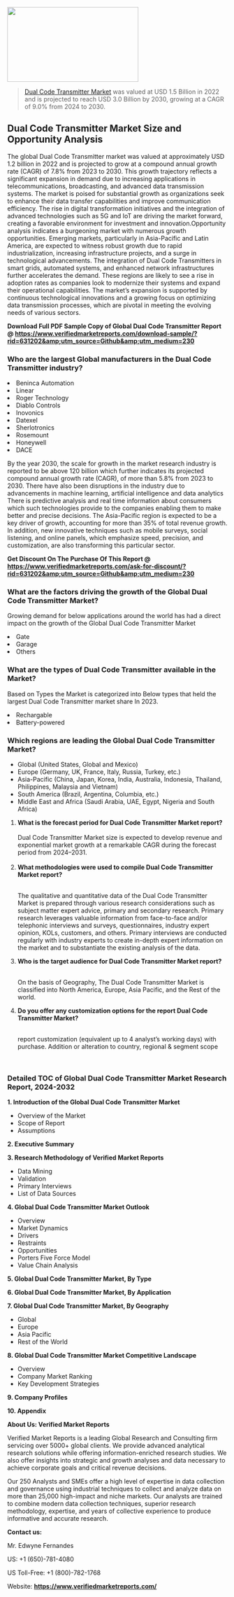 <img src="https://ffe5etoiles.com/wp-content/uploads/2024/12/MST1-300x171.png" alt="" width="300" height="171" class="alignnone size-medium wp-image-20088" /><blockquote><p><p><a href="https://www.verifiedmarketreports.com/download-sample/?rid=631202&utm_source=Github&utm_medium=230" target="_blank">Dual Code Transmitter Market</a> was valued at USD 1.5 Billion in 2022 and is projected to reach USD 3.0 Billion by 2030, growing at a CAGR of 9.0% from 2024 to 2030.</p></blockquote><p><h2>Dual Code Transmitter Market Size and Opportunity Analysis</h2>The global Dual Code Transmitter market was valued at approximately USD 1.2 billion in 2022 and is projected to grow at a compound annual growth rate (CAGR) of 7.8% from 2023 to 2030. This growth trajectory reflects a significant expansion in demand due to increasing applications in telecommunications, broadcasting, and advanced data transmission systems. The market is poised for substantial growth as organizations seek to enhance their data transfer capabilities and improve communication efficiency. The rise in digital transformation initiatives and the integration of advanced technologies such as 5G and IoT are driving the market forward, creating a favorable environment for investment and innovation.Opportunity analysis indicates a burgeoning market with numerous growth opportunities. Emerging markets, particularly in Asia-Pacific and Latin America, are expected to witness robust growth due to rapid industrialization, increasing infrastructure projects, and a surge in technological advancements. The integration of Dual Code Transmitters in smart grids, automated systems, and enhanced network infrastructures further accelerates the demand. These regions are likely to see a rise in adoption rates as companies look to modernize their systems and expand their operational capabilities. The market’s expansion is supported by continuous technological innovations and a growing focus on optimizing data transmission processes, which are pivotal in meeting the evolving needs of various sectors.</p><p class=""><strong>Download Full PDF Sample Copy of Global Dual Code Transmitter Report @ <a href="https://www.verifiedmarketreports.com/download-sample/?rid=631202&amp;utm_source=Github&amp;utm_medium=230" target="_blank">https://www.verifiedmarketreports.com/download-sample/?rid=631202&amp;utm_source=Github&amp;utm_medium=230</a></strong></p><h3 id="" class="">Who are the largest Global manufacturers in the Dual Code Transmitter industry?</h3><p><li>Beninca Automation</li><li> Linear</li><li> Roger Technology</li><li> Diablo Controls</li><li> Inovonics</li><li> Datexel</li><li> Sherlotronics</li><li> Rosemount</li><li> Honeywell</li><li> DACE</li></p><div class=""><div class="" dir="" data-message-author-role="" data-message-id="" data-message-model-slug=""><div class=""><div class=""><div class=""><div class="" dir="" data-message-author-role="" data-message-id="" data-message-model-slug=""><div class=""><div class=""><p>By the year 2030, the scale for growth in the market research industry is reported to be above 120 billion which further indicates its projected compound annual growth rate (CAGR), of more than 5.8% from 2023 to 2030. There have also been disruptions in the industry due to advancements in machine learning, artificial intelligence and data analytics There is predictive analysis and real time information about consumers which such technologies provide to the companies enabling them to make better and precise decisions. The Asia-Pacific region is expected to be a key driver of growth, accounting for more than 35% of total revenue growth. In addition, new innovative techniques such as mobile surveys, social listening, and online panels, which emphasize speed, precision, and customization, are also transforming this particular sector.</p><p><strong>Get Discount On The Purchase Of This Report @&nbsp; <a href="https://www.verifiedmarketreports.com/ask-for-discount/?rid=631202&amp;utm_source=Github&amp;utm_medium=230" target="_blank">https://www.verifiedmarketreports.com/ask-for-discount/?rid=631202&amp;utm_source=Github&amp;utm_medium=230</a></strong></p></div></div></div></div></div></div></div></div><h3 id="" class="">What are the factors driving the growth of the Global Dual Code Transmitter Market?</h3><p id="" class="">Growing demand for below applications around the world has had a direct impact on the growth of the Global Dual Code Transmitter Market</p><p id="" class=""><li>Gate</li><li> Garage</li><li> Others</li></p><h3 id="" class="">What are the types of Dual Code Transmitter available in the Market?</h3><p id="" class="">Based on Types the Market is categorized into Below types that held the largest Dual Code Transmitter market share In 2023.</p><p id="" class=""><li>Rechargable</li><li> Battery-powered</li></p><h3 id="" class="">Which regions are leading the Global Dual Code Transmitter Market?</h3><ul><li>Global (United States, Global and Mexico)</li><li>Europe (Germany, UK, France, Italy, Russia, Turkey, etc.)</li><li>Asia-Pacific (China, Japan, Korea, India, Australia, Indonesia, Thailand, Philippines, Malaysia and Vietnam)</li><li>South America (Brazil, Argentina, Columbia, etc.)</li><li>Middle East and Africa (Saudi Arabia, UAE, Egypt, Nigeria and South Africa)</li></ul><p><ol><li><strong>What is the forecast period for Dual Code Transmitter Market report?<br /></strong><br /><span data-sheets-root="1" data-sheets-value="{&quot;1&quot;:2,&quot;2&quot;:&quot;XXXX size is expected to develop revenue and exponential market growth at a remarkable CAGR during the forecast period from 2024&ndash;2030.&quot;}" data-sheets-userformat="{&quot;2&quot;:12674,&quot;4&quot;:{&quot;1&quot;:2,&quot;2&quot;:16776960},&quot;10&quot;:2,&quot;11&quot;:0,&quot;15&quot;:&quot;Arial&quot;,&quot;16&quot;:12}">Dual Code Transmitter Market size is expected to develop revenue and exponential market growth at a remarkable CAGR during the forecast period from 2024&ndash;2031.</span><br /><br /></li><li><strong>What methodologies were used to compile Dual Code Transmitter Market report?<br /><br /></strong><p>The qualitative and quantitative data of the&nbsp;Dual Code Transmitter Market is prepared through various research considerations such as subject matter expert advice, primary and secondary research. Primary research leverages valuable information from face-to-face and/or telephonic interviews and surveys, questionnaires, industry expert opinion, KOLs, customers, and others. Primary interviews are conducted regularly with industry experts to create in-depth expert information on the market and to substantiate the existing analysis of the data.&nbsp;</p></li><li><strong>Who is the target audience for Dual Code Transmitter Market report?<br /><br /></strong><p>On the basis of Geography, The&nbsp;Dual Code Transmitter Market is classified into North America, Europe, Asia Pacific, and the Rest of the world.</p></li><li><strong>Do you offer any customization options for the report Dual Code Transmitter Market?<br /><br /></strong><p>report customization (equivalent up to 4 analyst&rsquo;s working days) with purchase. Addition or alteration to country, regional &amp; segment scope</p><p>&nbsp;</p></li></ol></p><h3 id="" class="">Detailed TOC of Global Dual Code Transmitter Market Research Report, 2024-2032</h3><p id="" class=""><strong>1. Introduction of the Global Dual Code Transmitter Market</strong></p><ul><li>Overview of the Market</li><li>Scope of Report</li><li>Assumptions</li></ul><p id="" class=""><strong>2. Executive Summary</strong></p><p id="" class=""><strong>3. Research Methodology of&nbsp;Verified Market Reports</strong></p><ul><li>Data Mining</li><li>Validation</li><li>Primary Interviews</li><li>List of Data Sources</li></ul><p id="" class=""><strong>4. Global Dual Code Transmitter Market Outlook</strong></p><ul><li>Overview</li><li>Market Dynamics</li><li>Drivers</li><li>Restraints</li><li>Opportunities</li><li>Porters Five Force Model</li><li>Value Chain Analysis</li></ul><p id="" class=""><strong>5. Global Dual Code Transmitter Market, By&nbsp;Type</strong></p><p id="" class=""><strong>6. Global Dual Code Transmitter Market, By Application</strong></p><p id="" class=""><strong>7. Global Dual Code Transmitter Market, By Geography</strong></p><ul><li>Global</li><li>Europe</li><li>Asia Pacific</li><li>Rest of the World</li></ul><p id="" class=""><strong>8. Global Dual Code Transmitter Market Competitive Landscape</strong></p><ul><li>Overview</li><li>Company Market Ranking</li><li>Key Development Strategies</li></ul><p id="" class=""><strong>9. Company Profiles</strong></p><p id="" class=""><strong>10. Appendix</strong></p><p id="" class=""><strong>About Us: Verified Market Reports</strong></p><p id="" class="">Verified Market Reports is a leading Global Research and Consulting firm servicing over 5000+ global clients. We provide advanced analytical research solutions while offering information-enriched research studies. We also offer insights into strategic and growth analyses and data necessary to achieve corporate goals and critical revenue decisions.</p><p id="" class="">Our 250 Analysts and SMEs offer a high level of expertise in data collection and governance using industrial techniques to collect and analyze data on more than 25,000 high-impact and niche markets. Our analysts are trained to combine modern data collection techniques, superior research methodology, expertise, and years of collective experience to produce informative and accurate research.</p><p id="" class=""><strong>Contact us:</strong></p><p id="" class="">Mr. Edwyne Fernandes</p><p id="" class="">US: +1 (650)-781-4080</p><p id="" class="">US Toll-Free: +1 (800)-782-1768</p><p id="" class="">Website: <a target="" data-test-app-aware-link=""><strong>https://www.verifiedmarketreports.com/</strong></a></p>
